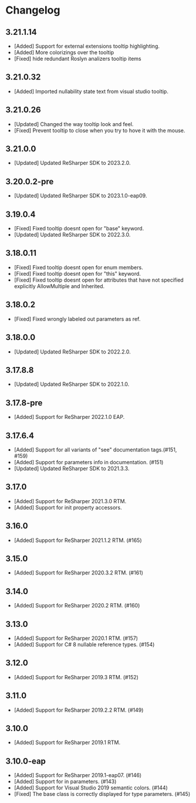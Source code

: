 # Changelog

## 3.21.1.14
- [Added] Support for external extensions tooltip highlighting.
- [Added] More colorizings over the tooltip
- [Fixed] hide redundant Roslyn analizers tooltip items

## 3.21.0.32
- [Added] Imported nullability state text from visual studio tooltip.

## 3.21.0.26
- [Updated] Changed the way tooltip look and feel.
- [Fixed] Prevent tooltip to close when you try to hove it with the mouse.

## 3.21.0.0
- [Updated] Updated ReSharper SDK to 2023.2.0.

## 3.20.0.2-pre
- [Updated] Updated ReSharper SDK to 2023.1.0-eap09.

## 3.19.0.4
- [Fixed] Fixed tooltip doesnt open for "base" keyword.
- [Updated] Updated ReSharper SDK to 2022.3.0.

## 3.18.0.11
- [Fixed] Fixed tooltip doesnt open for enum members.
- [Fixed] Fixed tooltip doesnt open for "this" keyword.
- [Fixed] Fixed tooltip doesnt open for attributes that have not specified explicitly AllowMultiple and Inherited.

## 3.18.0.2
- [Fixed] Fixed wrongly labeled out parameters as ref.

## 3.18.0.0
- [Updated] Updated ReSharper SDK to 2022.2.0.

## 3.17.8.8
- [Updated] Updated ReSharper SDK to 2022.1.0.

## 3.17.8-pre
- [Added] Support for ReSharper 2022.1.0 EAP.

## 3.17.6.4
- [Added] Support for all variants of "see" documentation tags.(#151, #159)
- [Added] Support for parameters info in documentation. (#151)
- [Updated] Updated ReSharper SDK to 2021.3.3.

## 3.17.0
- [Added] Support for ReSharper 2021.3.0 RTM.
- [Added] Support for init property accessors.

## 3.16.0
- [Added] Support for ReSharper 2021.1.2 RTM. (#165)

## 3.15.0
- [Added] Support for ReSharper 2020.3.2 RTM. (#161)

## 3.14.0
- [Added] Support for ReSharper 2020.2 RTM. (#160)

## 3.13.0
- [Added] Support for ReSharper 2020.1 RTM. (#157)
- [Added] Support for C# 8 nullable reference types. (#154)

## 3.12.0
- [Added] Support for ReSharper 2019.3 RTM. (#152)

## 3.11.0
- [Added] Support for ReSharper 2019.2.2 RTM. (#149)

## 3.10.0
- [Added] Support for ReSharper 2019.1 RTM.

## 3.10.0-eap
- [Added] Support for ReSharper 2019.1-eap07. (#146)
- [Added] Support for in parameters. (#143)
- [Added] Support for Visual Studio 2019 semantic colors. (#144)
- [Fixed] The base class is correctly displayed for type parameters. (#145)
